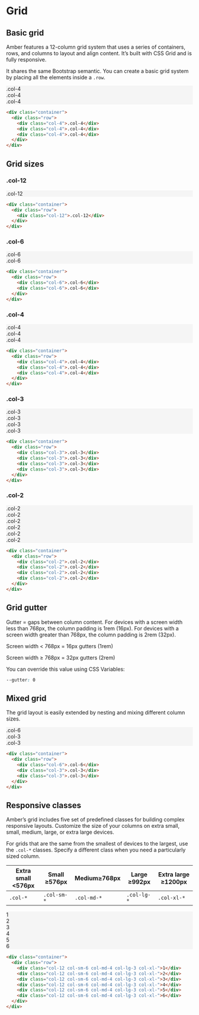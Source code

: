 # Grid

<div class="grid">

## Basic grid

Amber features a 12-column grid system that uses a series of containers, rows, and columns to layout and align content. It’s built with CSS Grid and is fully responsive.

It shares the same Bootstrap semantic. You can create a basic grid system by placing all the elements inside a `.row`.

<article class="grid-card-container row">

<div class="grid-card col-4" style="background-color: #F5F5F5">
<span>.col-4</span>
</div>

<div class="grid-card col-4" style="background-color: #F5F5F5">
<span>.col-4</span>
</div>

<div class="grid-card col-4" style="background-color: #F5F5F5">
<span>.col-4</span>
</div>

</article>

```html
<div class="container">
  <div class="row">
    <div class="col-4">.col-4</div>
    <div class="col-4">.col-4</div>
    <div class="col-4">.col-4</div>
  </div>
</div>
```

## Grid sizes

### .col-12

<article class="grid-card-container row">

<div class="grid-card col-12" style="background-color: #F5F5F5">
<span>.col-12</span>
</div>

</article>

```html
<div class="container">
  <div class="row">
    <div class="col-12">.col-12</div>
  </div>
</div>
```

### .col-6

<article class="grid-card-container row">

<div class="grid-card col-6" style="background-color: #F5F5F5">
<span>.col-6</span>
</div>

<div class="grid-card col-6" style="background-color: #F5F5F5">
<span>.col-6</span>
</div>

</article>

```html
<div class="container">
  <div class="row">
    <div class="col-6">.col-6</div>
    <div class="col-6">.col-6</div>
  </div>
</div>
```

### .col-4

<article class="grid-card-container row">

<div class="grid-card col-4" style="background-color: #F5F5F5">
<span>.col-4</span>
</div>

<div class="grid-card col-4" style="background-color: #F5F5F5">
<span>.col-4</span>
</div>

<div class="grid-card col-4" style="background-color: #F5F5F5">
<span>.col-4</span>
</div>

</article>

```html
<div class="container">
  <div class="row">
    <div class="col-4">.col-4</div>
    <div class="col-4">.col-4</div>
    <div class="col-4">.col-4</div>
  </div>
</div>
```

### .col-3
  
<article class="grid-card-container row">

<div class="grid-card col-3" style="background-color: #F5F5F5">
<span>.col-3</span>
</div>

<div class="grid-card col-3" style="background-color: #F5F5F5">
<span>.col-3</span>
</div>

<div class="grid-card col-3" style="background-color: #F5F5F5">
<span>.col-3</span>
</div>

<div class="grid-card col-3" style="background-color: #F5F5F5">
<span>.col-3</span>
</div>

</article>

```html
<div class="container">
  <div class="row">
    <div class="col-3">.col-3</div>
    <div class="col-3">.col-3</div>
    <div class="col-3">.col-3</div>
    <div class="col-3">.col-3</div>
  </div>
</div>
```

### .col-2

<article class="grid-card-container row">

<div class="grid-card col-2" style="background-color: #F5F5F5">
<span>.col-2</span>
</div>

<div class="grid-card col-2" style="background-color: #F5F5F5">
<span>.col-2</span>
</div>

<div class="grid-card col-2" style="background-color: #F5F5F5">
<span>.col-2</span>
</div>

<div class="grid-card col-2" style="background-color: #F5F5F5">
<span>.col-2</span>
</div>

<div class="grid-card col-2" style="background-color: #F5F5F5">
<span>.col-2</span>
</div>

<div class="grid-card col-2" style="background-color: #F5F5F5">
<span>.col-2</span>
</div>

</article>

```html
<div class="container">
  <div class="row">
    <div class="col-2">.col-2</div>
    <div class="col-2">.col-2</div>
    <div class="col-2">.col-2</div>
    <div class="col-2">.col-2</div>
  </div>
</div>
```

## Grid gutter

Gutter = gaps between column content. For devices with a screen width less than 768px, the column padding is 1rem (16px). For devices with a screen width greater than 768px, the column padding is 2rem (32px).

Screen width < 768px = 16px gutters (1rem)

Screen width ≥ 768px = 32px gutters (2rem)

You can override this value using CSS Variables:

```css
--gutter: 0
```

## Mixed grid

The grid layout is easily extended by nesting and mixing different column sizes.

<article class="grid-card-container row">

<div class="grid-card col-6" style="background-color: #F5F5F5">
<span>.col-6</span>
</div>

<div class="grid-card col-3" style="background-color: #F5F5F5">
<span>.col-3</span>
</div>

<div class="grid-card col-3" style="background-color: #F5F5F5">
<span>.col-3</span>
</div>

</article>

```html
<div class="container">
  <div class="row">
    <div class="col-6">.col-6</div>
    <div class="col-3">.col-3</div>
    <div class="col-3">.col-3</div>
  </div>
</div>
```

## Responsive classes
Amber’s grid includes five set of predefined classes for building complex responsive layouts. Customize the size of your columns on extra small, small, medium, large, or extra large devices.

For grids that are the same from the smallest of devices to the largest, use the `.col-*` classes. Specify a different class when you need a particularly sized column.

| Extra small <576px | Small ≥576px | Medium≥768px | Large ≥992px | Extra large ≥1200px |
|--------------------|--------------|--------------|--------------|---------------------|
| `.col-*`           | `.col-sm-*`  | `.col-md-*`  | `.col-lg-*`  | `.col-xl-*`         |

<article class="grid-card-container row">

<div class="grid-card col-12 col-sm-6 col-md-4 col-lg-3 col-xl-2" style="background-color: #F5F5F5">
<span>1</span>
</div>

<div class="grid-card col-12 col-sm-6 col-md-4 col-lg-3 col-xl-2" style="background-color: #F5F5F5">
<span>2</span>
</div>

<div class="grid-card col-12 col-sm-6 col-md-4 col-lg-3 col-xl-2" style="background-color: #F5F5F5">
<span>3</span>
</div>

<div class="grid-card col-12 col-sm-6 col-md-4 col-lg-3 col-xl-2" style="background-color: #F5F5F5">
<span>4</span>
</div>

<div class="grid-card col-12 col-sm-6 col-md-4 col-lg-3 col-xl-2" style="background-color: #F5F5F5">
<span>5</span>
</div>

<div class="grid-card col-12 col-sm-6 col-md-4 col-lg-3 col-xl-2" style="background-color: #F5F5F5">
<span>6</span>
</div>

</article>

```html
<div class="container">
  <div class="row">
    <div class="col-12 col-sm-6 col-md-4 col-lg-3 col-xl-">1</div>
    <div class="col-12 col-sm-6 col-md-4 col-lg-3 col-xl-">2</div>
    <div class="col-12 col-sm-6 col-md-4 col-lg-3 col-xl-">3</div>
    <div class="col-12 col-sm-6 col-md-4 col-lg-3 col-xl-">4</div>
    <div class="col-12 col-sm-6 col-md-4 col-lg-3 col-xl-">5</div>
    <div class="col-12 col-sm-6 col-md-4 col-lg-3 col-xl-">6</div>
  </div>
</div>
```
  
</div>